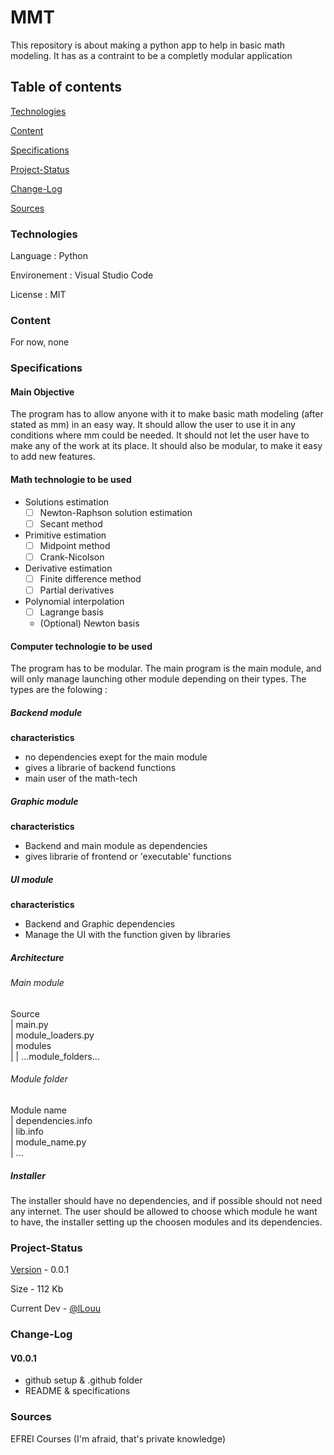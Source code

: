 # MMT
This repository is about making a python app to help in basic math modeling. It has as a contraint to be a completly modular application


## Table of contents
[Technologies](#Technologies)

[Content](#Content)

[Specifications](#Specifications)

[Project-Status](#Project-Status)

[Change-Log](#Change-Log)

[Sources](#Sources)


### Technologies
Language : Python

Environement : Visual Studio Code

License : MIT


### Content
For now, none


### Specifications
#### Main Objective
The program has to allow anyone with it to make basic math modeling (after stated as mm) in an easy way. It should allow the user to use it in any conditions where mm could be needed. It should not let the user have to make any of the work at its place. It should also be modular, to make it easy to add new features.

#### Math technologie to be used
- Solutions estimation
  - [ ] Newton-Raphson solution estimation
  - [ ] Secant method
- Primitive estimation
  - [ ] Midpoint method
  - [ ] Crank-Nicolson
- Derivative estimation
  - [ ] Finite difference method
  - [ ] Partial derivatives
- Polynomial interpolation
  - [ ] Lagrange basis
  - (Optional) Newton basis

#### Computer technologie to be used
The program has to be modular. The main program is the main module, and will only manage launching other module depending on their types. The types are the folowing :

##### Backend module
**characteristics**<br>
- no dependencies exept for the main module
- gives a librarie of backend functions
- main user of the math-tech

##### Graphic module
**characteristics**<br>
- Backend and main module as dependencies
- gives librarie of frontend or 'executable' functions

##### UI module
**characteristics**<br>
- Backend and Graphic dependencies
- Manage the UI with the function given by libraries

##### Architecture
###### Main module
Source<br>
|  main.py<br>
|  module_loaders.py<br>
|  modules<br>
|  |  ...module_folders...<br>

###### Module folder
Module name<br>
|  dependencies.info<br>
|  lib.info<br>
|  module_name.py<br>
|  ...<br>

##### Installer
The installer should have no dependencies, and if possible should not need any internet. The user should be allowed to choose which module he want to have, the installer setting up the choosen modules and its dependencies.



### Project-Status
[Version](#Change-Log) - 0.0.1

Size - 112 Kb

Current Dev - [@lLouu](https://github.com/lLouu)



### Change-Log
#### V0.0.1
 - github setup & .github folder
 - README & specifications

### Sources
EFREI Courses (I'm afraid, that's private knowledge)